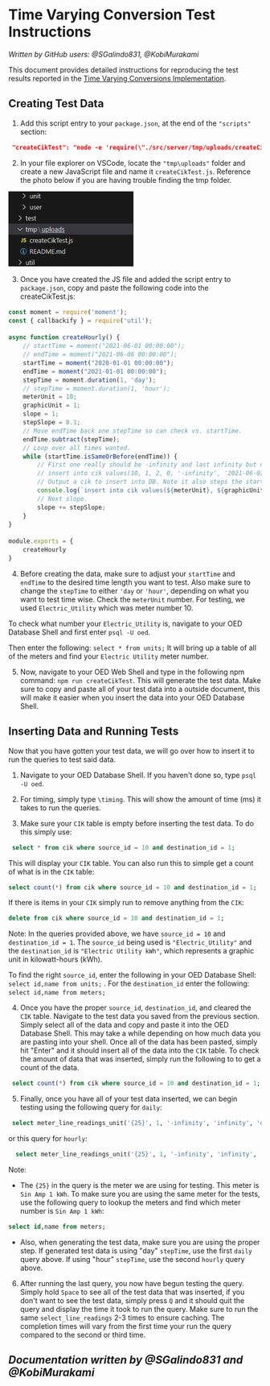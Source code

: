 # Time Varying Conversion Test Instructions

*Written by GitHub users: @SGalindo831, @KobiMurakami*

This document provides detailed instructions for reproducing the test results reported in the [Time Varying Conversions Implementation](conversionsVaryTime.md).

## Creating Test Data

1. Add this script entry to your ``package.json``, at the end of the `` "scripts" `` section:  
``` json
 "createCikTest": "node -e 'require(\"./src/server/tmp/uploads/createCikTest.js\").createHourly()'" `
 ```

2. In your file explorer on VSCode, locate the `` "tmp\uploads" `` folder and create a new JavaScript file and name it `` createCikTest.js ``. Reference the photo below if you are having trouble finding the tmp folder.

![tmp location](tmpLocation.png "Location for tmp\uploads")

3. Once you have created the JS file and added the script entry to `` package.json ``, copy and paste the following code into the createCikTest.js:

``` javascript
const moment = require('moment');
const { callbackify } = require('util');

async function createHourly() {
	// startTime = moment("2021-06-01 00:00:00");
	// endTime = moment("2021-06-06 00:00:00");
	startTime = moment("2020-01-01 00:00:00");
	endTime = moment("2021-01-01 00:00:00");
	stepTime = moment.duration(1, 'day');
	// stepTime = moment.duration(1, 'hour');
	meterUnit = 10;
	graphicUnit = 1;
	slope = 1;
	stepSlope = 0.1;
	// Move endTime back one stepTime so can check vs. startTime.
	endTime.subtract(stepTime);
	// Loop over all times wanted.
	while (startTime.isSameOrBefore(endTime)) {
		// First one really should be -infinity and last infinity but not doing now.
		// insert into cik values(10, 1, 2, 0, '-infinity', '2021-06-02 00:00:00');
		// Output a cik to insert into DB. Note it also steps the start time to get the end time so ready for next iteration.
		console.log(`insert into cik values(${meterUnit}, ${graphicUnit}, ${slope.toFixed(2)}, 0, '${startTime.format("YYYY-MM-DD HH:mm:ss")}', '${startTime.add(stepTime).format("YYYY-MM-DD HH:mm:ss")}');`);
		// Next slope.
		slope += stepSlope;
	}
}

module.exports = {
	createHourly
}
```
4. Before creating the data, make sure to adjust your `` startTime `` and `` endTime `` to the desired time length you want to test. Also make sure to change the `` stepTime `` to either `` 'day `` or `` 'hour' ``, depending on what you want to test time wise. Check the `` meterUnit `` number. For testing, we used `` Electric_Utility `` which was meter number 10.

To check what number your  `` Electric_Utility `` is, navigate to your OED Database Shell and first enter `` psql -U oed ``. 

Then enter the following: `` select * from units; `` It will bring up a table of all of the meters and find your `` Electric Utility `` meter number.


5. Now, navigate to your OED Web Shell and type in the following npm command:
`` npm run createCikTest ``. This will generate the test data. Make sure to copy and paste all of your test data into a outside document, this will make it easier when you insert the data into your OED Database Shell.



## Inserting Data and Running Tests
Now that you have gotten your test data, we will go over how to insert it to run the queries to test said data.

1. Navigate to your OED Database Shell. If you haven't done so, type `` psql -U oed ``.

2. For timing, simply type `` \timing ``. This will show the amount of time (ms) it takes to run the queries.

3. Make sure your `` CIK `` table is empty before inserting the test data. To do this simply use: 

``` sql
 select * from cik where source_id = 10 and destination_id = 1; 
```

This will display your `` CIK `` table. You can also run this to simple get a count of what is in the `` CIK `` table:

``` sql 
select count(*) from cik where source_id = 10 and destination_id = 1; 
```

If there is items in your `` CIK `` simply run to remove anything from the `` CIK ``:

``` sql 
delete from cik where source_id = 10 and destination_id = 1; 
```

Note: In the queries provided above, we have `source_id = 10` and `destination_id = 1`. The `source_id` being used is `"Electric_Utility"` and the `destination_id` is `"Electric Utility kWh"`, which represents a graphic unit in kilowatt-hours (kWh).

 To find the right `` source_id ``, enter the following in your OED Database Shell: `` select id,name from units; `` . For the `` destination_id `` enter the following: `` select id,name from meters; ``

 4. Once you have the proper `` source_id ``, `` destination_id ``, and cleared the `` CIK `` table. Navigate to the test data you saved from the previous section. Simply select all of the data and copy and paste it into the OED Database Shell. This may take a while depending on how much data you are pasting into your shell. Once all of the data has been pasted, simply hit "Enter" and it should insert all of the data into the `` CIK `` table. To check the amount of data that was inserted, simply run the following to to get a count of the data.

 ``` sql
  select count(*) from cik where source_id = 10 and destination_id = 1; 
 ``` 

 5. Finally, once you have all of your test data inserted, we can begin testing using the following query for `` daily ``: 

 ``` sql
  select meter_line_readings_unit('{25}', 1, '-infinity', 'infinity', 'daily', 200, 200);
 ```

 or this query for `` hourly ``:
``` sql
  select meter_line_readings_unit('{25}', 1, '-infinity', 'infinity', 'hourly', 200, 200);
 ```

 Note: 
 - The `` {25} `` in the query is the meter we are using for testing. This meter is `` Sin Amp 1 kWh ``. To make sure you are using the same meter for the tests, use the following query to lookup the meters and find which meter number is `` Sin Amp 1 kWh ``:

``` sql
select id,name from meters;
```
 - Also, when generating the test data, make sure you are using the proper step. If generated test data is using "day" `` stepTime ``, use the first `` daily `` query above. If using "hour" `` stepTime ``, use the second `` hourly `` query above.

6. After running the last query, you now have begun testing the query. Simply hold `` Space `` to see all of the test data that was inserted, if you don't want to see the test data, simply press `` Q `` and it should quit the query and display the time it took to run the query. Make sure to run the same `` select_line_readings `` 2-3 times to ensure caching. The completion times will vary from the first time your run the query compared to the second or third time.

*Documentation written by @SGalindo831 and @KobiMurakami*
---